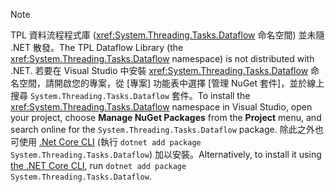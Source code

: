 > [!NOTE]
> <span data-ttu-id="7bde3-101">TPL 資料流程程式庫 (<xref:System.Threading.Tasks.Dataflow> 命名空間) 並未隨 .NET 散發。</span><span class="sxs-lookup"><span data-stu-id="7bde3-101">The TPL Dataflow Library (the <xref:System.Threading.Tasks.Dataflow> namespace) is not distributed with .NET.</span></span> <span data-ttu-id="7bde3-102">若要在 Visual Studio 中安裝 <xref:System.Threading.Tasks.Dataflow> 命名空間，請開啟您的專案，從 [專案] 功能表中選擇 [管理 NuGet 套件]，並於線上搜尋 `System.Threading.Tasks.Dataflow` 套件。</span><span class="sxs-lookup"><span data-stu-id="7bde3-102">To install the <xref:System.Threading.Tasks.Dataflow> namespace in Visual Studio, open your project, choose **Manage NuGet Packages** from the **Project** menu, and search online for the `System.Threading.Tasks.Dataflow` package.</span></span> <span data-ttu-id="7bde3-103">除此之外也可使用 [.Net Core CLI](~/docs/core/tools/index.md) (執行 `dotnet add package System.Threading.Tasks.Dataflow`) 加以安裝。</span><span class="sxs-lookup"><span data-stu-id="7bde3-103">Alternatively, to install it using [the .NET Core CLI](~/docs/core/tools/index.md), run `dotnet add package System.Threading.Tasks.Dataflow`.</span></span>
